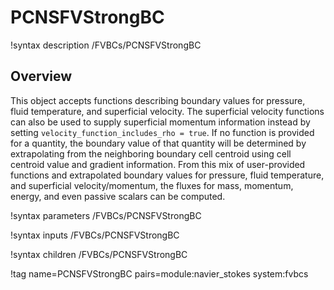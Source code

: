 # PCNSFVStrongBC

!syntax description /FVBCs/PCNSFVStrongBC

## Overview

This object accepts functions describing boundary values for pressure, fluid
temperature, and superficial velocity. The superficial velocity functions can
also be used to supply superficial momentum information instead by setting
`velocity_function_includes_rho = true`. If no function is provided for a
quantity, the boundary value of that quantity will be determined by
extrapolating from the neighboring boundary cell centroid using cell centroid
value and gradient information. From this mix of user-provided functions and
extrapolated boundary values for pressure, fluid temperature, and superficial
velocity/momentum, the fluxes for mass, momentum, energy, and even passive
scalars can be computed.

!syntax parameters /FVBCs/PCNSFVStrongBC

!syntax inputs /FVBCs/PCNSFVStrongBC

!syntax children /FVBCs/PCNSFVStrongBC

!tag name=PCNSFVStrongBC pairs=module:navier_stokes system:fvbcs

